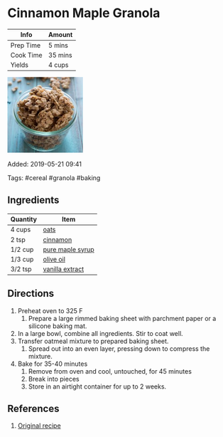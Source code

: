 # Cinnamon Maple Granola

| Info      | Amount  |
| --------- | ------- |
| Prep Time | 5 mins  |
| Cook Time | 35 mins |
| Yields    | 4 cups  |

![Cinnamon maple granola](../assets/cinnamon-maple-granola.jpg)

Added: 2019-05-21 09:41

Tags: #cereal #granola #baking

## Ingredients

| Quantity | Item                                                   |
| -------- | ------------------------------------------------------ |
| 4 cups   | [oats](../Ingredients/oats.md)                         |
| 2 tsp    | [cinnamon](../Ingredients/cinnamon.md)                 |
| 1/2 cup  | [pure maple syrup](../Ingredients/maple%20syrup.md)    |
| 1/3 cup  | [olive oil](../Ingredients/olive%20oil.md)             |
| 3/2 tsp  | [vanilla extract](../Ingredients/vanilla%20extract.md) |

## Directions

1. Preheat oven to 325 F
   1. Prepare a large rimmed baking sheet with parchment paper or a silicone baking mat.
2. In a large bowl, combine all ingredients. Stir to coat well.
3. Transfer oatmeal mixture to prepared baking sheet.
   1. Spread out into an even layer, pressing down to compress the mixture.
4. Bake for 35-40 minutes
   1. Remove from oven and cool, untouched, for 45 minutes
   2. Break into pieces
   3. Store in an airtight container for up to 2 weeks.

## References

1. [Original recipe](https://www.bakedbyrachel.com/cinnamon-maple-granola/)
